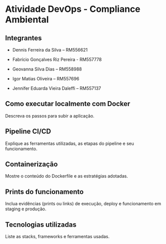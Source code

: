 # Atividade DevOps - Compliance Ambiental

## Integrantes 

- Dennis Ferreira da Silva – RM556621 

- Fabrício Gonçalves Riz Pereira - RM557778 

- Geovanna Silva Dias – RM558988 

- Igor Matias Oliveira – RM557696 

- Jennifer Eduarda Vieira Daleffi – RM557137 

##  Como executar localmente com Docker

Descreva os passos para subir a aplicação.

##  Pipeline CI/CD

Explique as ferramentas utilizadas, as etapas do pipeline e seu funcionamento.

##  Containerização

Mostre o conteúdo do Dockerfile e as estratégias adotadas.

##  Prints do funcionamento

Inclua evidências (prints ou links) de execução, deploy e funcionamento em staging e produção.

##  Tecnologias utilizadas

Liste as stacks, frameworks e ferramentas usadas.
